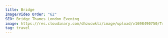 ```yaml
---
title: Bridge
Image/Video Order: "62"
SEO: Bridge Thames London Evening
image: https://res.cloudinary.com/dhzucwklz/image/upload/v1698490750/Travel/_DSF0030_txoyqv.jpg
tag: travel
---
```

